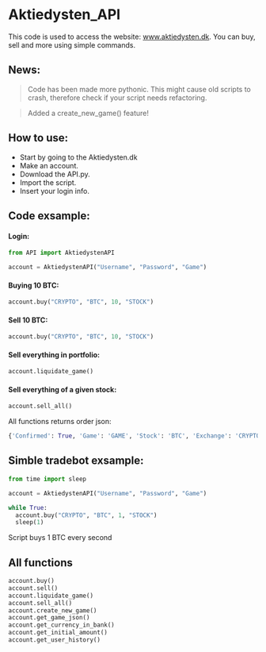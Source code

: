 # Aktiedysten_API
This code is used to access the website: www.aktiedysten.dk.
You can buy, sell and more using simple commands.

## News:
> Code has been made more pythonic.
> This might cause old scripts to crash, therefore check if your script needs refactoring.

> Added a create_new_game() feature!



## How to use:

  - Start by going to the Aktiedysten.dk
  - Make an account.
  - Download the API.py.
  - Import the script.
  - Insert your login info.

## Code exsample:

#### Login:
```py
from API import AktiedystenAPI

account = AktiedystenAPI("Username", "Password", "Game")
```

#### Buying 10 BTC:
```py
account.buy("CRYPTO", "BTC", 10, "STOCK")
```

#### Sell 10 BTC:
```py
account.buy("CRYPTO", "BTC", 10, "STOCK")
```

#### Sell everything in portfolio:
```py
account.liquidate_game()
```

#### Sell everything of a given stock:
```py
account.sell_all()
```


All functions returns order json:
```py
{'Confirmed': True, 'Game': 'GAME', 'Stock': 'BTC', 'Exchange': 'CRYPTO', 'OrderInStock': '10', 'OrderInCurrency': '2013118.9090987504', 'OrderType': 'Buy'}
```

## Simble tradebot exsample:

```py
from time import sleep

account = AktiedystenAPI("Username", "Password", "Game")

while True:
  account.buy("CRYPTO", "BTC", 1, "STOCK")
  sleep(1)
```
Script buys 1 BTC every second

## All functions
```py
account.buy()
account.sell()
account.liquidate_game()
account.sell_all()
account.create_new_game()
account.get_game_json()
account.get_currency_in_bank()
account.get_initial_amount()
account.get_user_history()
```
